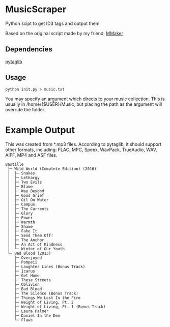 # MusicScraper
Python scipt to get ID3 tags and output them

Based on the original script made by my friend, [MMaker](https://github.com/stysmmaker)

## Dependencies
[pytaglib](https://pypi.python.org/pypi/pytaglib)

## Usage
``python init.py > music.txt``

You may specify an argument which directs to your music collection. This is usually in /home/{$USER}/Music, but placing the path as the argument will override the folder.

# Example Output
This was created from \*.mp3 files. According to pytaglib, it should support other formats, including:
FLAC, MPC, Speex, WavPack, TrueAudio, WAV, AIFF, MP4 and ASF files.

```
Bastille
 ├─ Wild World (Complete Edition) (2016)
 │  ├─ Snakes
 │  ├─ Lethargy
 │  ├─ Two Evils
 │  ├─ Blame
 │  ├─ Way Beyond
 │  ├─ Good Grief
 │  ├─ Oil On Water
 │  ├─ Campus
 │  ├─ The Currents
 │  ├─ Glory
 │  ├─ Power
 │  ├─ Warmth
 │  ├─ Shame
 │  ├─ Fake It
 │  ├─ Send Them Off!
 │  ├─ The Anchor
 │  ├─ An Act of Kindness
 │  └─ Winter of Our Youth
 └─ Bad Blood (2013)
    ├─ Overjoyed
    ├─ Pompeii
    ├─ Laughter Lines (Bonus Track)
    ├─ Icarus
    ├─ Get Home
    ├─ These Streets
    ├─ Oblivion
    ├─ Bad Blood
    ├─ The Silence (Bonus Track)
    ├─ Things We Lost In the Fire
    ├─ Weight of Living, Pt. 2
    ├─ Weight of Living, Pt. 1 (Bonus Track)
    ├─ Laura Palmer
    ├─ Daniel In the Den
    └─ Flaws
```
